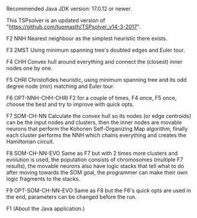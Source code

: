 Recommended Java JDK version: 17.0.12 or newer.

This TSPsolver is an updated version of "https://github.com/tuomasth/TSPsolver_v14-3-2017".

 F2 NNH                   Nearest neighbour as the simplest heuristic there exists. 
 
 F3 2MST                  Using minimum spanning tree's doubled edges and Euler tour. 
 
 F4 CHH                   Convex hull around everything and connect the (closest) inner nodes one by one. 
 
 F5 CHRI                  Christofides heuristic, using minimum spanning tree and its odd degree node (min) matching and Euler tour. 
 
 F6 OPT-NNH-CHH-CHRI      F2 for a couple of times, F4 once, F5 once, choose the best and try to improve with quick opts. 
 
 F7 SOM-CH-NN             Calculate the convex hull so its nodes (or edge centroids) can be the input nodes and clusters, then 
                          the inner nodes are movable neurons that perform the Kohonen Self-Organizing Map algorithm, finally 
                          each cluster performs the NNH which chains everything and creates the Hamiltonian circuit. 
                          
 F8 SOM-CH-NN-EVO         Same as F7 but with 2 times more clusters and evolution is used, the population consists 
                          of chromosomes (multiple F7 results), the movable neurons also have logic stacks that tell what to do 
                          after moving towards the SOM goal, the programmer can make their own logic fragments to the stacks. 
                          
 F9 OPT-SOM-CH-NN-EVO     Same as F8 but the F6's quick opts are used in the end, parameters can be changed before the run. 

 F1                       (About the Java application.) 
